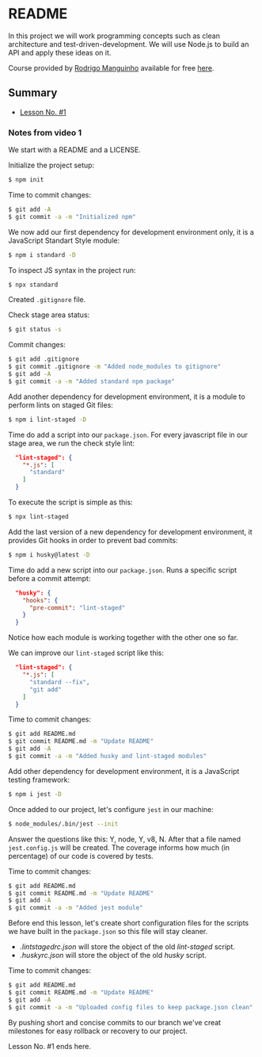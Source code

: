 # README

In this project we will work programming concepts such as clean architecture and test-driven-development. We will use Node.js to build an API and apply these ideas on it.

Course provided by [Rodrigo Manguinho](https://www.linkedin.com/in/rmanguinho/) available for free [here](https://www.youtube.com/playlist?list=PL9aKtVrF05DyEwK5kdvzrYXFdpZfj1dsG).

## Summary

- [Lesson No. \#1](https://github.com/Bodera/learnPath_JavaScript/tree/main/Nodejs_TDD/#notes-from-video-1)

### Notes from video 1

We start with a README and a LICENSE.

Initialize the project setup:

```bash
$ npm init
```

Time to commit changes:

```bash
$ git add -A
$ git commit -a -m "Initialized npm"
```

We now add our first dependency for development environment only, it is a JavaScript Standart Style module:

```bash
$ npm i standard -D
```

To inspect JS syntax in the project run:

```javascript
$ npx standard
```

Created `.gitignore` file.

Check stage area status:

```bash
$ git status -s
```

Commit changes:

```bash
$ git add .gitignore
$ git commit .gitignore -m "Added node_modules to gitignore"
$ git add -A
$ git commit -a -m "Added standard npm package"
```

Add another dependency for development environment, it is a module to perform lints on staged Git files:

```bash
$ npm i lint-staged -D
```

Time do add a script into our `package.json`. For every javascript file in our stage area, we run the check style lint:

```json
  "lint-staged": {
    "*.js": [
      "standard"
    ]
  }
```

To execute the script is simple as this:

```bash
$ npx lint-staged
```

Add the last version of a new dependency for development environment, it provides Git hooks in order to prevent bad commits:

```bash
$ npm i husky@latest -D
```

Time do add a new script into our `package.json`. Runs a specific script before a commit attempt:

```json
  "husky": {
    "hooks": {
      "pre-commit": "lint-staged"
    }
  }
```

Notice how each module is working together with the other one so far.

We can improve our `lint-staged` script like this:

```json
  "lint-staged": {
    "*.js": [
      "standard --fix",
      "git add"
    ]
  }
```

Time to commit changes:

```bash
$ git add README.md
$ git commit README.md -m "Update README"
$ git add -A
$ git commit -a -m "Added husky and lint-staged modules"
```

Add other dependency for development environment, it is a JavaScript testing framework:

```bash
$ npm i jest -D
```

Once added to our project, let's configure `jest` in our machine:

```bash
$ node_modules/.bin/jest --init
```

Answer the questions like this: Y, node, Y, v8, N. After that a file named `jest.config.js` will be created. The coverage informs how much (in percentage) of our code is covered by tests.

Time to commit changes:

```bash
$ git add README.md
$ git commit README.md -m "Update README"
$ git add -A
$ git commit -a -m "Added jest module"
```

Before end this lesson, let's create short configuration files for the scripts we have built in the `package.json` so this file will stay cleaner.

- *.lintstagedrc.json* will store the object of the old *lint-staged* script.
- *.huskyrc.json* will store the object of the old *husky* script.

Time to commit changes:

```bash
$ git add README.md
$ git commit README.md -m "Update README"
$ git add -A
$ git commit -a -m "Uploaded config files to keep package.json clean"
```

By pushing short and concise commits to our branch we've creat milestones for easy rollback or recovery to our project.

Lesson No. \#1 ends here.
